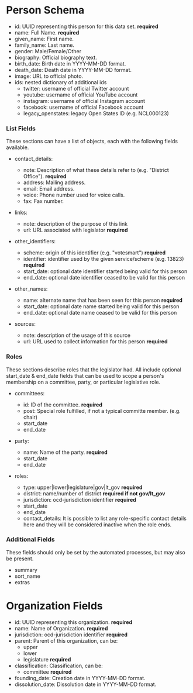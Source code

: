 # Person Schema

* id: UUID representing this person for this data set.  **required**
* name: Full Name.  **required**
* given_name: First name.
* family_name: Last name.
* gender: Male/Female/Other
* biography: Official biography text.
* birth_date: Birth date in YYYY-MM-DD format.
* death_date: Death date in YYYY-MM-DD format.
* image: URL to official photo.
* ids:  nested dictionary of additional ids
    * twitter: username of official Twitter account
    * youtube: username of official YouTube account
    * instagram: username of official Instagram account
    * facebook: username of official Facebook account
    * legacy_openstates: legacy Open States ID (e.g. NCL000123)

### List Fields

These sections can have a list of objects, each with the following fields available.

* contact_details: 
    * note: Description of what these details refer to (e.g. "District Office").  **required**
    * address: Mailing address.
    * email: Email address.
    * voice: Phone number used for voice calls.
    * fax: Fax number.

* links:
    * note: description of the purpose of this link
    * url: URL associated with legislator **required**

* other_identifiers:
    * scheme: origin of this identifier (e.g. "votesmart")        **required**
    * identifier: identifier used by the given service/scheme (e.g. 13823)    **required**
    * start_date: optional date identifier started being valid for this person
    * end_date: optional date identifier ceased to be valid for this person

* other_names:
    * name: alternate name that has been seen for this person **required**
    * start_date: optional date name started being valid for this person
    * end_date: optional date name ceased to be valid for this person

* sources:
    * note: description of the usage of this source
    * url: URL used to collect information for this person **required**

### Roles

These sections describe roles that the legislator had.
All include optional start_date & end_date fields that can be used to scope a person's membership on a committee, party, or particular legislative role.

* committees:
    * id:     ID of the committee.  **required**
    * post:   Special role fulfilled, if not a typical committe member. (e.g. chair)
    * start_date
    * end_date

* party:
    * name: Name of the party.    **required**
    * start_date
    * end_date

* roles:
    * type: upper|lower|legislature|gov|lt_gov    **required**
    * district: name/number of district   **required if not gov/lt_gov**
    * jurisdiction: ocd-jurisdiction identifier **required**
    * start_date
    * end_date
    * contact_details:    It is possible to list any role-specific contact details here and they will be considered inactive when the role ends.

### Additional Fields

These fields should only be set by the automated processes, but may also be present.
* summary
* sort_name
* extras


# Organization Fields

* id: UUID representing this organization.  **required**
* name: Name of Organization.  **required**
* jurisdiction: ocd-jurisdiction identifier **required**
* parent: Parent of this organization, can be:
    * upper
    * lower
    * legislature
    **required**
* classification: Classification, can be:
    * committee
    **required**
* founding_date: Creation date in YYYY-MM-DD format.
* dissolution_date: Dissolution date in YYYY-MM-DD format.
